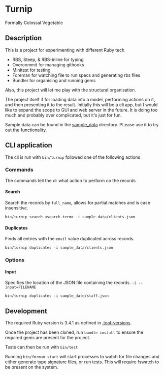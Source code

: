 # Turnip

Formally Colossal Vegetable

## Description

This is a project for experimenting with different Ruby tech.

- RBS, Steep, & RBS-inline for typing
- Overcommit for managing githooks
- Minitest for testing
- Foreman for watching file to run specs and generating rbs files
- Bundler for organising and running gems

Also, this project will let me play with the structural organisation.

The project itself if for loading data into a model, performing actions on it, and then presenting it to the result. Initially this will be a cli app, but I would like to expand the scope to GUI and web server in the future. It is doing too much and probably over complicated, but it's just for fun.

Sample data can be found in the [sample_data](/sample_data/) directory. PLease use it to try out the functionality.

## CLI application

The cli is run with `bin/turnip` followed one of the following actions

### Commands

The commands tell the cli what action to perform on the records

#### Search

Search the records by `full_name`, allows for partial matches and is case insensitive.

```
bin/turnip search <search-term> -i sample_data/clients.json
```

#### Duplicates

Finds all entries with the `email` value duplicated across records.

```
bin/turnip duplicates -i sample_data/clients.json
```

### Options

#### Input

Specifies the location of the JSON file containing the records.
`-i --input=FILENAME`

```
bin/turnip duplicates -i sample_date/staff.json
```

## Development

The required Ruby version is 3.4.1 as defined in [.tool-versions](.tool-versions).

Once the project has been cloned, run `bundle install` to ensure the required gems are present for the project.

Tests can then be run with `bin/test`

Running `bin/forman start` will start processes to watch for file changes and either generate type signature files, or run tests. This will require fswatch to be present on the system.
